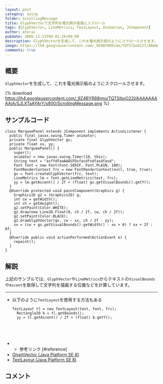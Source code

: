```yaml
---
layout: post
category: swing
folder: ScrollingMessage
title: GlyphVectorで文字列を電光掲示板風にスクロール
tags: [GlyphVector, LineMetrics, TextLayout, Animation, JComponent]
author: aterai
pubdate: 2006-11-13T04:01:26+09:00
description: GlyphVectorを生成して、これを電光掲示板のようにスクロールさせます。
image: https://lh4.googleusercontent.com/_9Z4BYR88imo/TQTSlbxO22I/AAAAAAAAAjA/SJLXTaAYArY/s800/ScrollingMessage.png
comments: true
---
```

## 概要
`GlyphVector`を生成して、これを電光掲示板のようにスクロールさせます。

{% download https://lh4.googleusercontent.com/_9Z4BYR88imo/TQTSlbxO22I/AAAAAAAAAjA/SJLXTaAYArY/s800/ScrollingMessage.png %}

## サンプルコード
<pre class="prettyprint"><code>class MarqueePanel extends JComponent implements ActionListener {
  public final javax.swing.Timer animator;
  private final GlyphVector gv;
  private float xx, yy;
  public MarqueePanel() {
    super();
    animator = new javax.swing.Timer(10, this);
    String text = "asffdfaaAAASFDsfasdfsdfasdfasd";
    Font font = new Font(Font.SERIF, Font.PLAIN, 100);
    FontRenderContext frc = new FontRenderContext(null, true, true);
    gv = font.createGlyphVector(frc, text);
    LineMetrics lm = font.getLineMetrics(text, frc);
    yy = lm.getAscent() / 2f + (float) gv.getVisualBounds().getY();
  }
  @Override protected void paintComponent(Graphics g) {
    Graphics2D g2 = (Graphics2D) g;
    int cw = getWidth();
    int ch = getHeight();
    g2.setPaint(Color.WHITE);
    g2.draw(new Line2D.Float(0, ch / 2f, cw, ch / 2f));
    g2.setPaint(Color.BLACK);
    g2.drawGlyphVector(gv, cw - xx, ch / 2f - yy);
    xx = (cw + gv.getVisualBounds().getWidth() - xx &gt; 0) ? xx + 2f : 0f;
  }
  @Override public void actionPerformed(ActionEvent e) {
    repaint();
  }
}
</code></pre>

## 解説
上記のサンプルでは、`GlyphVector`や`LineMetrics`からテキストの`VisualBounds`や`Ascent`を取得して文字列を描画する位置などを計算しています。

- - - -
- 以下のように`TextLayout`を使用する方法もある
    
    <pre class="prettyprint"><code>TextLayout tl = new TextLayout(text, font, frc);
    Rectangle2D b = tl.getBounds();
    yy = tl.getAscent() / 2f + (float) b.getY();
</code></pre>
- * 参考リンク [#reference]
- [GlyphVector (Java Platform SE 8)](https://docs.oracle.com/javase/jp/8/docs/api/java/awt/font/GlyphVector.html)
- [TextLayout (Java Platform SE 8)](https://docs.oracle.com/javase/jp/8/docs/api/java/awt/font/TextLayout.html)

<!-- dummy comment line for breaking list -->

## コメント
